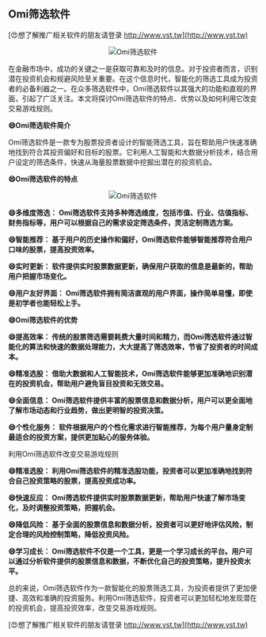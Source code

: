 ## **Omi筛选软件**

[😍想了解推广相关软件的朋友请登录 http://www.vst.tw](http://www.vst.tw)

 <center><img src="https://vst.tw/MP4/tuiguang/png/1.png" alt="Omi筛选软件"></center>

在金融市场中，成功的关键之一是获取可靠和及时的信息。对于投资者而言，识别潜在投资机会和规避风险至关重要。在这个信息时代，智能化的筛选工具成为投资者的必备利器之一。在众多筛选软件中，Omi筛选软件以其强大的功能和直观的界面，引起了广泛关注。本文将探讨Omi筛选软件的特点、优势以及如何利用它改变交易游戏规则。

**😄Omi筛选软件简介**

Omi筛选软件是一款专为股票投资者设计的智能筛选工具，旨在帮助用户快速准确地找到符合其投资偏好和目标的股票。它利用人工智能和大数据分析技术，结合用户设定的筛选条件，快速从海量股票数据中挖掘出潜在的投资机会。

**😄Omi筛选软件的特点**

 <center><img src="https://vst.tw/MP4/tuiguang/png/5.png" alt="Omi筛选软件"></center>

**😄多维度筛选： Omi筛选软件支持多种筛选维度，包括市值、行业、估值指标、财务指标等，用户可以根据自己的需求设定筛选条件，灵活定制筛选方案。**

**😄智能推荐： 基于用户的历史操作和偏好，Omi筛选软件能够智能推荐符合用户口味的股票，提高投资效率。**

**😄实时更新： 软件提供实时股票数据更新，确保用户获取的信息是最新的，帮助用户把握市场变化。**

**😄用户友好界面： Omi筛选软件拥有简洁直观的用户界面，操作简单易懂，即使是初学者也能轻松上手。**

**😄Omi筛选软件的优势**

**😄提高效率： 传统的股票筛选需要耗费大量时间和精力，而Omi筛选软件通过智能化的算法和快速的数据处理能力，大大提高了筛选效率，节省了投资者的时间成本。**

**😄精准选股： 借助大数据和人工智能技术，Omi筛选软件能够更加准确地识别潜在的投资机会，帮助用户避免盲目投资和无效交易。**

**😄全面信息： Omi筛选软件提供丰富的股票信息和数据分析，用户可以更全面地了解市场动态和行业趋势，做出更明智的投资决策。**

**😄个性化服务： 软件根据用户的个性化需求进行智能推荐，为每个用户量身定制最适合的投资方案，提供更加贴心的服务体验。**

利用Omi筛选软件改变交易游戏规则

**😄精准选股： 利用Omi筛选软件的精准选股功能，投资者可以更加准确地找到符合自己投资策略的股票，提高投资成功率。**

**😄快速反应： Omi筛选软件提供实时股票数据更新，帮助用户快速了解市场变化，及时调整投资策略，把握机会。**

**😄降低风险： 基于全面的股票信息和数据分析，投资者可以更好地评估风险，制定合理的风险控制策略，降低投资风险。**

**😄学习成长： Omi筛选软件不仅是一个工具，更是一个学习成长的平台。用户可以通过分析软件提供的股票信息和数据，不断优化自己的投资策略，提升投资水平。**

总的来说，Omi筛选软件作为一款智能化的股票筛选工具，为投资者提供了更加便捷、高效和准确的投资服务。利用Omi筛选软件，投资者可以更加轻松地发现潜在的投资机会，提高投资效率，改变交易游戏规则。

[😍想了解推广相关软件的朋友请登录 http://www.vst.tw](http://www.vst.tw)



